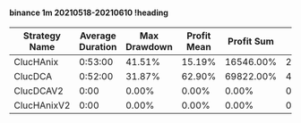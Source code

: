 #### binance 1m 20210518-20210610 !heading
| Strategy Name | Average Duration | Max Drawdown | Profit Mean | Profit Sum | Profit Total | Trade Count | Win Rate |
| ------------- | ---------------- | ------------ | ----------- | ---------- | ------------ | ----------- | -------- |
| ClucHAnix     | 0:53:00          | 41.51%       | 15.19%      | 16546.00%  | 2220.00%     | 1089        | 68.87%   |
| ClucDCA       | 0:52:00          | 31.87%       | 62.90%      | 69822.00%  | 425.00%      | 1110        | 70.63%   |
| ClucDCAV2     | 0:00             | 0.00%        | 0.00%       | 0.00%      | 0.00%        | 0           | NaN%     |
| ClucHAnixV2   | 0:00             | 0.00%        | 0.00%       | 0.00%      | 0.00%        | 0           | NaN%     |